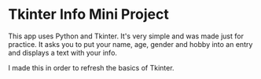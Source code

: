 # Tkinter Info Mini Project

This app uses Python and Tkinter. It's very simple and was made just for practice.
It asks you to put your name, age, gender and hobby into an entry and displays
a text with your info.

I made this in order to refresh the basics of Tkinter.
